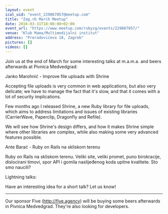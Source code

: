 ```yaml
---
layout: event
ical_uid: "event_229867057@meetup.com"
title: "Zag.rb March Meetup"
date: 2016-03-31T18:00:00+02:00
event_url: "https://www.meetup.com/rubyzg/events/229867057/"
venue: "Klub Mama/Multimedijalni institut"
address: "Preradovićeva 18, Zagreb"
pictures: []
videos: []
---
```


Join us at the end of March for some interesting talks at m.a.m.a. and beers afterwards at Pivnica Medvedgrad:
  
Janko Marohnić - Improve file uploads with Shrine
  
Accepting file uploads is very common in web applications, but also very delicate; we have to manage the fact that it's slow, and that it comes with a lot of security implications.
  
Few months ago I released Shrine, a new Ruby library for file uploads, which aims to address limitations and issues of existing libraries (CarrierWave, Paperclip, Dragonfly and Refile).
  
We will see how Shrine's design differs, and how it makes Shrine simple where other libraries are complex, while also making some very advanced features possible.
  
Ante Barać - Ruby on Rails na skliskom terenu
  
Ruby on Rails na skliskom terenu. Veliki site, veliki promet, puno birokracije, dislocirani timovi, spor API i gomila naslijeđenog koda upitne kvalitete. Sto smo naucili?
  
Lightning talks:
  
Have an interesting idea for a short talk? Let us know!
  
------------------------------------------------------
  
Our sponsor Five (http://five.agency) will be buying some beers afterwards in Pivnica Medvedgrad. They're also looking for developers.